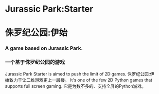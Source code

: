 # Jurassic Park:Starter
# 侏罗纪公园:伊始
### A game based on Jurassic Park.
### 一个基于侏罗纪公园的游戏

Jurassic Park Starter is aimed to push the limit of 2D games.
侏罗纪公园:伊始致力于让二维游戏更上一层楼。
It's one of the few 2D Python games that supports full screen gaming.
它是为数不多的、支持全屏的Python游戏。
